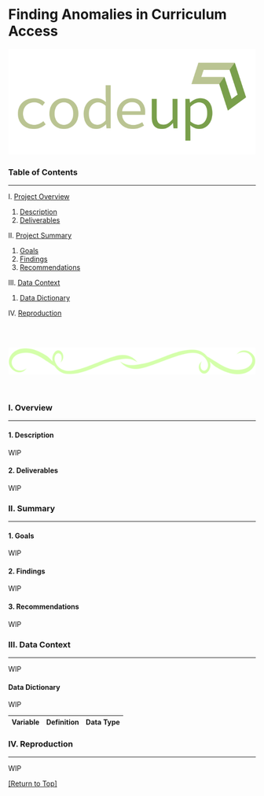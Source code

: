 Finding Anomalies in Curriculum Access
===

![](logo.png)

### Table of Contents
---

I.   [Project Overview](#i-overview)
1.   [Description     ](#1-description)
2.   [Deliverables    ](#2-deliverables)

II.  [Project Summary ](#ii-summary)
1.   [Goals           ](#1-goals)
2.   [Findings        ](#2-findings)
3.   [Recommendations ](#3-recommendations)

III. [Data Context    ](#iii-data-context)
1.   [Data Dictionary ](#data-dictionary)

IV.  [Reproduction    ](#iv-reproduction)

<br>

&nbsp;&nbsp;&nbsp;&nbsp;&nbsp;&nbsp;&nbsp;&nbsp;&nbsp;&nbsp;&nbsp;&nbsp;&nbsp;&nbsp;&nbsp;&nbsp;&nbsp;&nbsp;&nbsp;&nbsp;&nbsp;&nbsp;&nbsp;&nbsp;&nbsp;&nbsp;&nbsp;&nbsp;&nbsp;&nbsp;&nbsp;&nbsp;&nbsp;&nbsp;&nbsp;&nbsp;&nbsp;&nbsp;&nbsp;&nbsp;&nbsp;&nbsp;&nbsp;&nbsp;![](divider.png)

<br>

### I. Overview
---

#### 1. Description

WIP

#### 2. Deliverables

WIP

### II. Summary
---

#### 1. Goals

WIP

#### 2. Findings

WIP

#### 3. Recommendations

WIP

### III. Data Context
---

WIP

#### Data Dictionary

WIP


| Variable              | Definition                                         | Data Type |
|:---------------------:|:--------------------------------------------------:|:---------:|


### IV. Reproduction
---

WIP

[[Return to Top]](#finding-anomalies-in-curriculum-access)
